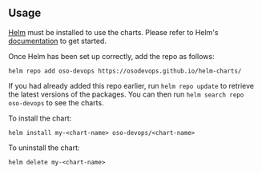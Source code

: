 ## Usage

[Helm](https://helm.sh) must be installed to use the charts. Please refer to
Helm's [documentation](https://helm.sh/docs) to get started.

Once Helm has been set up correctly, add the repo as follows:

    helm repo add oso-devops https://osodevops.github.io/helm-charts/

If you had already added this repo earlier, run `helm repo update` to retrieve
the latest versions of the packages. You can then run `helm search repo
oso-devops` to see the charts.

To install the <chart-name> chart:

    helm install my-<chart-name> oso-devops/<chart-name>

To uninstall the chart:

    helm delete my-<chart-name>
